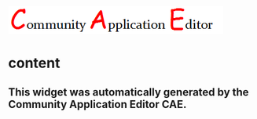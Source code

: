 ![CAE](https://github.com/CAE-Community-Application-Editor/frontendComponent-146/blob/gh-pages/img/logo.png)  

content
===================


This widget was automatically generated by the Community Application Editor CAE.  
---------------
